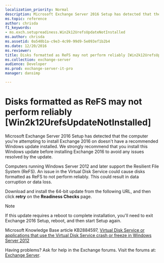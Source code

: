 ```yaml
---
localization_priority: Normal
description: Microsoft Exchange Server 2016 Setup has detected that the computer you're attempting to install Exchange 2016 on doesn't have a recommended Windows update installed. We strongly recommend that you install this Windows update before installing Exchange 2016 to avoid any issues resolved by the update.
ms.topic: reference
author: chrisda
f1_keywords:
- ms.exch.setupreadiness.Win2k12UrefsUpdateNotInstalled
ms.author: chrisda
ms.assetid: 0a540b1a-c9e3-4c99-99d9-5e093ef1b2b4
ms.date: 12/20/2016
ms.reviewer: 
title: Disks formatted as ReFS may not perform reliably [Win2k12UrefsUpdateNotInstalled]
ms.collection: exchange-server
audience: Developer
ms.prod: exchange-server-it-pro
manager: dansimp

---
```


# Disks formatted as ReFS may not perform reliably [Win2k12UrefsUpdateNotInstalled]

Microsoft Exchange Server 2016 Setup has detected that the computer you're attempting to install Exchange 2016 on doesn't have a recommended Windows update installed. We strongly recommend that you install this Windows update before installing Exchange 2016 to avoid any issues resolved by the update.

Computers running Windows Server 2012 and later support the Resilient File System (ReFS). An issue in the Virtual Disk Service could cause disks formatted as ReFS to not perform reliably. This could result in data corruption or data loss.

Download and install the 64-bit update from the following URL, and then click **retry** on the **Readiness Checks** page.

> [!NOTE]
> If this update requires a reboot to complete installation, you'll need to exit Exchange 2016 Setup, reboot, and then start Setup again.

Microsoft Knowledge Base article KB2884597, [ Virtual Disk Service or applications that use the Virtual Disk Service crash or freeze in Windows Server 2012 ](http://go.microsoft.com/fwlink/?linkid=3052&kbid=2884597)

Having problems? Ask for help in the Exchange forums. Visit the forums at: [Exchange Server](https://go.microsoft.com/fwlink/p/?linkId=60612).

